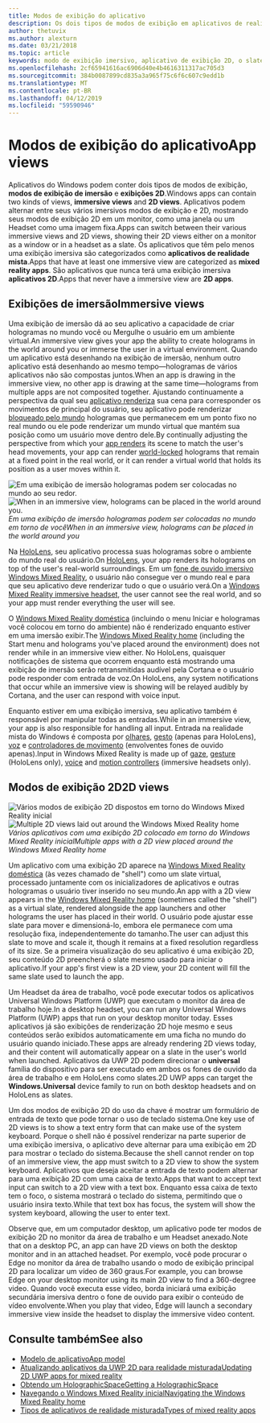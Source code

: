 ```yaml
---
title: Modos de exibição do aplicativo
description: Os dois tipos de modos de exibição em aplicativos de realidade mista do Windows são modos de exibição envolventes e 2D.
author: thetuvix
ms.author: alexturn
ms.date: 03/21/2018
ms.topic: article
keywords: modo de exibição imersivo, aplicativo de exibição 2D, o slate,
ms.openlocfilehash: 2cf65941616ac6906d40e4b4616311317ac705d3
ms.sourcegitcommit: 384b0087899cd835a3a965f75c6f6c607c9edd1b
ms.translationtype: MT
ms.contentlocale: pt-BR
ms.lasthandoff: 04/12/2019
ms.locfileid: "59590946"
---
```

# <a name="app-views"></a><span data-ttu-id="89d2a-104">Modos de exibição do aplicativo</span><span class="sxs-lookup"><span data-stu-id="89d2a-104">App views</span></span>

<span data-ttu-id="89d2a-105">Aplicativos do Windows podem conter dois tipos de modos de exibição, **modos de exibição de imersão** e **exibições 2D**.</span><span class="sxs-lookup"><span data-stu-id="89d2a-105">Windows apps can contain two kinds of views, **immersive views** and **2D views**.</span></span> <span data-ttu-id="89d2a-106">Aplicativos podem alternar entre seus vários imersivos modos de exibição e 2D, mostrando seus modos de exibição 2D em um monitor, como uma janela ou um Headset como uma imagem fixa.</span><span class="sxs-lookup"><span data-stu-id="89d2a-106">Apps can switch between their various immersive views and 2D views, showing their 2D views either on a monitor as a window or in a headset as a slate.</span></span> <span data-ttu-id="89d2a-107">Os aplicativos que têm pelo menos uma exibição imersiva são categorizados como **aplicativos de realidade mista**.</span><span class="sxs-lookup"><span data-stu-id="89d2a-107">Apps that have at least one immersive view are categorized as **mixed reality apps**.</span></span> <span data-ttu-id="89d2a-108">São aplicativos que nunca terá uma exibição imersiva **aplicativos 2D**.</span><span class="sxs-lookup"><span data-stu-id="89d2a-108">Apps that never have a immersive view are **2D apps**.</span></span>

## <a name="immersive-views"></a><span data-ttu-id="89d2a-109">Exibições de imersão</span><span class="sxs-lookup"><span data-stu-id="89d2a-109">Immersive views</span></span>

<span data-ttu-id="89d2a-110">Uma exibição de imersão dá ao seu aplicativo a capacidade de criar hologramas no mundo você ou Mergulhe o usuário em um ambiente virtual.</span><span class="sxs-lookup"><span data-stu-id="89d2a-110">An immersive view gives your app the ability to create holograms in the world around you or immerse the user in a virtual environment.</span></span> <span data-ttu-id="89d2a-111">Quando um aplicativo está desenhando na exibição de imersão, nenhum outro aplicativo está desenhando ao mesmo tempo&mdash;hologramas de vários aplicativos não são compostas juntos.</span><span class="sxs-lookup"><span data-stu-id="89d2a-111">When an app is drawing in the immersive view, no other app is drawing at the same time&mdash;holograms from multiple apps are not composited together.</span></span> <span data-ttu-id="89d2a-112">Ajustando continuamente a perspectiva da qual seu [aplicativo renderiza](rendering.md) sua cena para corresponder os movimentos de principal do usuário, seu aplicativo pode renderizar [bloqueado pelo mundo](coordinate-systems.md) hologramas que permanecem em um ponto fixo no real mundo ou ele pode renderizar um mundo virtual que mantém sua posição como um usuário move dentro dele.</span><span class="sxs-lookup"><span data-stu-id="89d2a-112">By continually adjusting the perspective from which your [app renders](rendering.md) its scene to match the user's head movements, your app can render [world-locked](coordinate-systems.md) holograms that remain at a fixed point in the real world, or it can render a virtual world that holds its position as a user moves within it.</span></span>

<span data-ttu-id="89d2a-113">![Em uma exibição de imersão hologramas podem ser colocadas no mundo ao seu redor.](images/designoverview.jpg)</span><span class="sxs-lookup"><span data-stu-id="89d2a-113">![When in an immersive view, holograms can be placed in the world around you.](images/designoverview.jpg)</span></span><br>
<span data-ttu-id="89d2a-114">*Em uma exibição de imersão hologramas podem ser colocadas no mundo em torno de você*</span><span class="sxs-lookup"><span data-stu-id="89d2a-114">*When in an immersive view, holograms can be placed in the world around you*</span></span>

<span data-ttu-id="89d2a-115">Na [HoloLens](hololens-hardware-details.md), seu aplicativo processa suas hologramas sobre o ambiente do mundo real do usuário.</span><span class="sxs-lookup"><span data-stu-id="89d2a-115">On [HoloLens](hololens-hardware-details.md), your app renders its holograms on top of the user's real-world surroundings.</span></span> <span data-ttu-id="89d2a-116">Em um [fone de ouvido imersivo Windows Mixed Reality](immersive-headset-hardware-details.md), o usuário não consegue ver o mundo real e para que seu aplicativo deve renderizar tudo o que o usuário verá.</span><span class="sxs-lookup"><span data-stu-id="89d2a-116">On a [Windows Mixed Reality immersive headset](immersive-headset-hardware-details.md), the user cannot see the real world, and so your app must render everything the user will see.</span></span>

<span data-ttu-id="89d2a-117">O [Windows Mixed Reality doméstica](navigating-the-windows-mixed-reality-home.md) (incluindo o menu Iniciar e hologramas você colocou em torno do ambiente) não é renderizado enquanto estiver em uma imersão exibir.</span><span class="sxs-lookup"><span data-stu-id="89d2a-117">The [Windows Mixed Reality home](navigating-the-windows-mixed-reality-home.md) (including the Start menu and holograms you've placed around the environment) does not render while in an immersive view either.</span></span> <span data-ttu-id="89d2a-118">No HoloLens, quaisquer notificações de sistema que ocorrem enquanto está mostrando uma exibição de imersão serão retransmitidas audível pela Cortana e o usuário pode responder com entrada de voz.</span><span class="sxs-lookup"><span data-stu-id="89d2a-118">On HoloLens, any system notifications that occur while an immersive view is showing will be relayed audibly by Cortana, and the user can respond with voice input.</span></span>

<span data-ttu-id="89d2a-119">Enquanto estiver em uma exibição imersiva, seu aplicativo também é responsável por manipular todas as entradas.</span><span class="sxs-lookup"><span data-stu-id="89d2a-119">While in an immersive view, your app is also responsible for handling all input.</span></span> <span data-ttu-id="89d2a-120">Entrada na realidade mista do Windows é composta por [olhares](gaze.md), [gesto](gestures.md) (apenas para HoloLens), [voz](voice-input.md) e [controladores de movimento](motion-controllers.md) (envolventes fones de ouvido apenas).</span><span class="sxs-lookup"><span data-stu-id="89d2a-120">Input in Windows Mixed Reality is made up of [gaze](gaze.md), [gesture](gestures.md) (HoloLens only), [voice](voice-input.md) and [motion controllers](motion-controllers.md) (immersive headsets only).</span></span>

## <a name="2d-views"></a><span data-ttu-id="89d2a-121">Modos de exibição 2D</span><span class="sxs-lookup"><span data-stu-id="89d2a-121">2D views</span></span>

<span data-ttu-id="89d2a-122">![Vários modos de exibição 2D dispostos em torno do Windows Mixed Reality inicial](images/teleportation-640px.png)</span><span class="sxs-lookup"><span data-stu-id="89d2a-122">![Multiple 2D views laid out around the Windows Mixed Reality home](images/teleportation-640px.png)</span></span><br>
<span data-ttu-id="89d2a-123">*Vários aplicativos com uma exibição 2D colocado em torno do Windows Mixed Reality inicial*</span><span class="sxs-lookup"><span data-stu-id="89d2a-123">*Multiple apps with a 2D view placed around the Windows Mixed Reality home*</span></span>

<span data-ttu-id="89d2a-124">Um aplicativo com uma exibição 2D aparece na [Windows Mixed Reality doméstica](navigating-the-windows-mixed-reality-home.md) (às vezes chamado de "shell") como um slate virtual, processado juntamente com os inicializadores de aplicativos e outras hologramas o usuário tiver inserido no seu mundo.</span><span class="sxs-lookup"><span data-stu-id="89d2a-124">An app with a 2D view appears in the [Windows Mixed Reality home](navigating-the-windows-mixed-reality-home.md) (sometimes called the "shell") as a virtual slate, rendered alongside the app launchers and other holograms the user has placed in their world.</span></span> <span data-ttu-id="89d2a-125">O usuário pode ajustar esse slate para mover e dimensioná-lo, embora ele permanece com uma resolução fixa, independentemente do tamanho.</span><span class="sxs-lookup"><span data-stu-id="89d2a-125">The user can adjust this slate to move and scale it, though it remains at a fixed resolution regardless of its size.</span></span> <span data-ttu-id="89d2a-126">Se a primeira visualização do seu aplicativo é uma exibição 2D, seu conteúdo 2D preencherá o slate mesmo usado para iniciar o aplicativo.</span><span class="sxs-lookup"><span data-stu-id="89d2a-126">If your app's first view is a 2D view, your 2D content will fill the same slate used to launch the app.</span></span>

<span data-ttu-id="89d2a-127">Um Headset da área de trabalho, você pode executar todos os aplicativos Universal Windows Platform (UWP) que executam o monitor da área de trabalho hoje.</span><span class="sxs-lookup"><span data-stu-id="89d2a-127">In a desktop headset, you can run any Universal Windows Platform (UWP) apps that run on your desktop monitor today.</span></span> <span data-ttu-id="89d2a-128">Esses aplicativos já são exibições de renderização 2D hoje mesmo e seus conteúdos serão exibidos automaticamente em uma ficha no mundo do usuário quando iniciado.</span><span class="sxs-lookup"><span data-stu-id="89d2a-128">These apps are already rendering 2D views today, and their content will automatically appear on a slate in the user's world when launched.</span></span> <span data-ttu-id="89d2a-129">Aplicativos da UWP 2D podem direcionar o **universal** família do dispositivo para ser executado em ambos os fones de ouvido da área de trabalho e em HoloLens como slates.</span><span class="sxs-lookup"><span data-stu-id="89d2a-129">2D UWP apps can target the **Windows.Universal** device family to run on both desktop headsets and on HoloLens as slates.</span></span>

<span data-ttu-id="89d2a-130">Um dos modos de exibição 2D do uso da chave é mostrar um formulário de entrada de texto que pode tornar o uso de teclado sistema.</span><span class="sxs-lookup"><span data-stu-id="89d2a-130">One key use of 2D views is to show a text entry form that can make use of the system keyboard.</span></span> <span data-ttu-id="89d2a-131">Porque o shell não é possível renderizar na parte superior de uma exibição imersiva, o aplicativo deve alternar para uma exibição em 2D para mostrar o teclado do sistema.</span><span class="sxs-lookup"><span data-stu-id="89d2a-131">Because the shell cannot render on top of an immersive view, the app must switch to a 2D view to show the system keyboard.</span></span> <span data-ttu-id="89d2a-132">Aplicativos que deseja aceitar a entrada de texto podem alternar para uma exibição 2D com uma caixa de texto.</span><span class="sxs-lookup"><span data-stu-id="89d2a-132">Apps that want to accept text input can switch to a 2D view with a text box.</span></span> <span data-ttu-id="89d2a-133">Enquanto essa caixa de texto tem o foco, o sistema mostrará o teclado do sistema, permitindo que o usuário insira texto.</span><span class="sxs-lookup"><span data-stu-id="89d2a-133">While that text box has focus, the system will show the system keyboard, allowing the user to enter text.</span></span>

<span data-ttu-id="89d2a-134">Observe que, em um computador desktop, um aplicativo pode ter modos de exibição 2D no monitor da área de trabalho e um Headset anexado.</span><span class="sxs-lookup"><span data-stu-id="89d2a-134">Note that on a desktop PC, an app can have 2D views on both the desktop monitor and in an attached headset.</span></span> <span data-ttu-id="89d2a-135">Por exemplo, você pode procurar o Edge no monitor da área de trabalho usando o modo de exibição principal 2D para localizar um vídeo de 360 graus.</span><span class="sxs-lookup"><span data-stu-id="89d2a-135">For example, you can browse Edge on your desktop monitor using its main 2D view to find a 360-degree video.</span></span> <span data-ttu-id="89d2a-136">Quando você executa esse vídeo, borda iniciará uma exibição secundária imersiva dentro o fone de ouvido para exibir o conteúdo de vídeo envolvente.</span><span class="sxs-lookup"><span data-stu-id="89d2a-136">When you play that video, Edge will launch a secondary immersive view inside the headset to display the immersive video content.</span></span>

## <a name="see-also"></a><span data-ttu-id="89d2a-137">Consulte também</span><span class="sxs-lookup"><span data-stu-id="89d2a-137">See also</span></span>

* [<span data-ttu-id="89d2a-138">Modelo de aplicativo</span><span class="sxs-lookup"><span data-stu-id="89d2a-138">App model</span></span>](app-model.md)
* [<span data-ttu-id="89d2a-139">Atualizando aplicativos da UWP 2D para realidade misturada</span><span class="sxs-lookup"><span data-stu-id="89d2a-139">Updating 2D UWP apps for mixed reality</span></span>](building-2d-apps.md)
* [<span data-ttu-id="89d2a-140">Obtendo um HolographicSpace</span><span class="sxs-lookup"><span data-stu-id="89d2a-140">Getting a HolographicSpace</span></span>](getting-a-holographicspace.md)
* [<span data-ttu-id="89d2a-141">Navegando o Windows Mixed Reality inicial</span><span class="sxs-lookup"><span data-stu-id="89d2a-141">Navigating the Windows Mixed Reality home</span></span>](navigating-the-windows-mixed-reality-home.md)
* [<span data-ttu-id="89d2a-142">Tipos de aplicativos de realidade misturada</span><span class="sxs-lookup"><span data-stu-id="89d2a-142">Types of mixed reality apps</span></span>](types-of-mixed-reality-apps.md)
